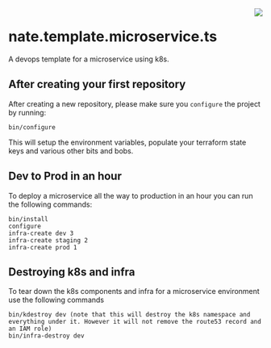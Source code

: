 <img align="right" src="https://github.com/nateai/nate.template.microservice.ts/blob/develop/docs/assets/nate-logo.jpeg" />

# nate.template.microservice.ts

A devops template for a microservice using k8s.

## After creating your first repository

After creating a new repository, please make sure you `configure` the project by running:

```
bin/configure
```

This will setup the environment variables, populate your terraform state keys and various other bits and bobs.

## Dev to Prod in an hour

To deploy a microservice all the way to production in an hour you can run the following commands:

```
bin/install
configure
infra-create dev 3
infra-create staging 2
infra-create prod 1
```

## Destroying k8s and infra
To tear down the k8s components and infra for a microservice environment use the following commands
```
bin/kdestroy dev (note that this will destroy the k8s namespace and everything under it. However it will not remove the route53 record and an IAM role)
bin/infra-destroy dev
```

